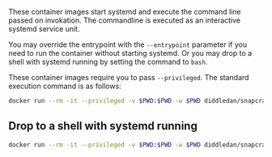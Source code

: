 These container images start systemd and execute the command line passed on invokation. The commandline is executed as an interactive systemd service unit.

You may override the entrypoint with the `--entrypoint` parameter if you need to run the container without starting systemd. Or you may drop to a shell with systemd running by setting the command to `bash`.

These container images require you to pass `--privileged`. The standard execution command is as follows:

```bash
docker run --rm -it --privileged -v $PWD:$PWD -w $PWD diddledan/snapcraft:core18
```

Drop to a shell with systemd running
------------------------------------

```bash
docker run --rm -it --privileged -v $PWD:$PWD -w $PWD diddledan/snapcraft:core18 bash
```

